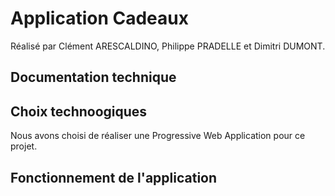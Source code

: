# Application Cadeaux
Réalisé par Clément ARESCALDINO, Philippe PRADELLE et Dimitri DUMONT.

## Documentation technique

## Choix technoogiques
Nous avons choisi de réaliser une Progressive Web Application pour ce projet. 

## Fonctionnement de l'application
